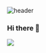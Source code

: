 ![header](https://capsule-render.vercel.app/api?type=waving&color=auto&height=300&section=header&text=^^.&fontSize=90)

### Hi there 👋

<img src="https://capsule-render.vercel.app/api?type=&color=auto&height=300&section=header&text%20render&fontSize=90" />






<!--
**mkoko8855/mkoko8855** is a ✨ _special_ ✨ repository because its `README.md` (this file) appears on your GitHub profile.

Here are some ideas to get you started:

- 🔭 I’m currently working on ...
- 🌱 I’m currently learning ...
- 👯 I’m looking to collaborate on ...
- 🤔 I’m looking for help with ...
- 💬 Ask me about ...
- 📫 How to reach me: ...
- 😄 Pronouns: ...
- ⚡ Fun fact: ...
-->

